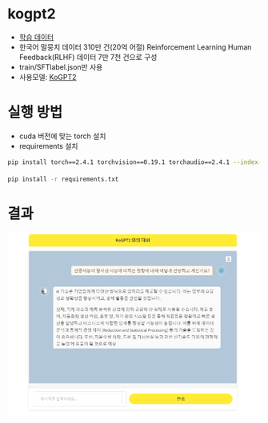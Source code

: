 # kogpt2
- [학습 데이터](https://www.aihub.or.kr/aihubdata/data/view.do?currMenu=115&topMenu=100&aihubDataSe=data&dataSetSn=71748)
- 한국어 말뭉치 데이터 310만 건(20억 어절) Reinforcement Learning Human Feedback(RLHF) 데이터 7만 7천 건으로 구성
- train/SFTlabel.json만 사용
- 사용모델: [KoGPT2](https://github.com/SKT-AI/KoGPT2)

# 실행 방법
- cuda 버전에 맞는 torch 설치 
- requirements 설치
 ```bash
 pip install torch==2.4.1 torchvision==0.19.1 torchaudio==2.4.1 --index-url https://download.pytorch.org/whl/cu118

 pip install -r requirements.txt
 ```

# 결과
![result.png](result.png)
